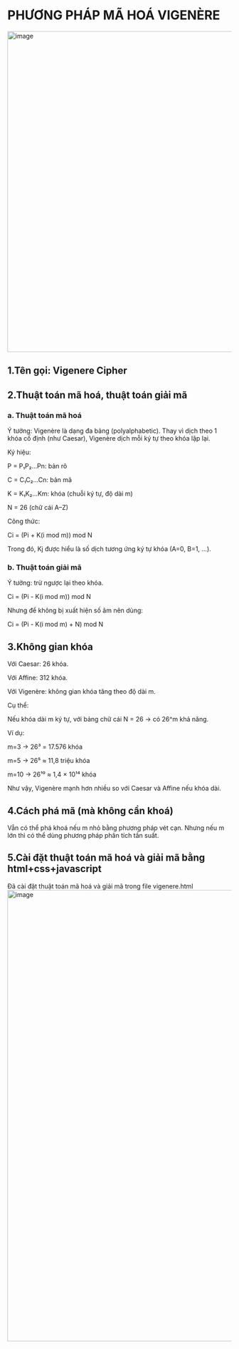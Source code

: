 # PHƯƠNG PHÁP MÃ HOÁ VIGENÈRE
<img width="1280" height="720" alt="image" src="https://github.com/user-attachments/assets/17dba956-b58f-4bc1-8aa7-b09cbce6d7bd" />

## 1.Tên gọi: Vigenere Cipher
## 2.Thuật toán mã hoá, thuật toán giải mã
### a. Thuật toán mã hoá
Ý tưởng: Vigenère là dạng đa bảng (polyalphabetic). Thay vì dịch theo 1 khóa cố định (như Caesar), Vigenère dịch mỗi ký tự theo khóa lặp lại.

Ký hiệu:

P = P₁P₂...Pn: bản rõ

C = C₁C₂...Cn: bản mã

K = K₁K₂...Km: khóa (chuỗi ký tự, độ dài m)

N = 26 (chữ cái A–Z)

Công thức:

Ci = (Pi + K(i mod m)) mod N

Trong đó, Kj được hiểu là số dịch tương ứng ký tự khóa (A=0, B=1, …).
### b. Thuật toán giải mã
Ý tưởng: trừ ngược lại theo khóa.

Ci = (Pi - K(i mod m)) mod N

Nhưng để không bị xuất hiện số âm nên dùng:

Ci = (Pi - K(i mod m) + N) mod N

## 3.Không gian khóa
Với Caesar: 26 khóa.

Với Affine: 312 khóa.

Với Vigenère: không gian khóa tăng theo độ dài m.

Cụ thể:

Nếu khóa dài m ký tự, với bảng chữ cái N = 26 → có 26^m khả năng.

Ví dụ:

m=3 → 26³ = 17.576 khóa

m=5 → 26⁵ ≈ 11,8 triệu khóa

m=10 → 26¹⁰ ≈ 1,4 × 10¹⁴ khóa

Như vậy, Vigenère mạnh hơn nhiều so với Caesar và Affine nếu khóa dài.
## 4.Cách phá mã (mà không cần khoá)
Vẫn có thể phá khoá nếu m nhỏ bằng phương pháp vét cạn.
Nhưng nếu m lớn thì có thể dùng phương pháp phân tích tần suất. 
## 5.Cài đặt thuật toán mã hoá và giải mã bằng html+css+javascript
Đã cài đặt thuật toán mã hoá và giải mã trong file vigenere.html
<img width="1899" height="1013" alt="image" src="https://github.com/user-attachments/assets/cc07006a-0407-49e4-acb2-05ecfc4c4edb" />

